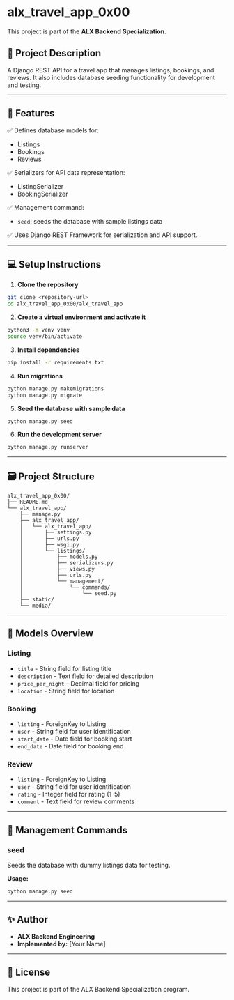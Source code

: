 # alx_travel_app_0x00

This project is part of the **ALX Backend Specialization**.

## 📌 **Project Description**

A Django REST API for a travel app that manages listings, bookings, and reviews. It also includes database seeding functionality for development and testing.

---

## 🚀 **Features**

✅ Defines database models for:
- Listings
- Bookings
- Reviews

✅ Serializers for API data representation:
- ListingSerializer
- BookingSerializer

✅ Management command:
- `seed`: seeds the database with sample listings data

✅ Uses Django REST Framework for serialization and API support.

---

## 💻 **Setup Instructions**

1. **Clone the repository**

```bash
git clone <repository-url>
cd alx_travel_app_0x00/alx_travel_app
```

2. **Create a virtual environment and activate it**

```bash
python3 -m venv venv
source venv/bin/activate
```

3. **Install dependencies**

```bash
pip install -r requirements.txt
```

4. **Run migrations**

```bash
python manage.py makemigrations
python manage.py migrate
```

5. **Seed the database with sample data**

```bash
python manage.py seed
```

6. **Run the development server**

```bash
python manage.py runserver
```

---

## 🗃️ **Project Structure**

```
alx_travel_app_0x00/
├── README.md
└── alx_travel_app/
    ├── manage.py
    ├── alx_travel_app/
    │   └── alx_travel_app/
    │       ├── settings.py
    │       ├── urls.py
    │       ├── wsgi.py
    │       └── listings/
    │           ├── models.py
    │           ├── serializers.py
    │           ├── views.py
    │           ├── urls.py
    │           └── management/
    │               └── commands/
    │                   └── seed.py
    ├── static/
    └── media/
```

---

## 📝 **Models Overview**

### Listing
- `title` - String field for listing title
- `description` - Text field for detailed description  
- `price_per_night` - Decimal field for pricing
- `location` - String field for location

### Booking
- `listing` - ForeignKey to Listing
- `user` - String field for user identification
- `start_date` - Date field for booking start
- `end_date` - Date field for booking end

### Review
- `listing` - ForeignKey to Listing
- `user` - String field for user identification
- `rating` - Integer field for rating (1-5)
- `comment` - Text field for review comments

---

## 🔧 **Management Commands**

### seed
Seeds the database with dummy listings data for testing.

**Usage:**
```bash
python manage.py seed
```

---

## ✨ **Author**

- **ALX Backend Engineering**
- **Implemented by:** [Your Name]

---

## 📜 **License**

This project is part of the ALX Backend Specialization program.
